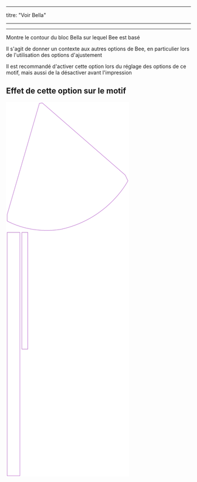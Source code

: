 - - -
titre: "Voir Bella"
- - -

***

Montre le contour du bloc Bella sur lequel Bee est basé

Il s'agit de donner un contexte aux autres options de Bee, en particulier lors de l'utilisation des options d'ajustement

<Note>

Il est recommandé d'activer cette option lors du réglage des options de ce motif, mais aussi de la désactiver avant l'impression

</Note>

## Effet de cette option sur le motif

![This image shows the effect of this option by superimposing several variants that have a different value for this option](bee_bellaguide_sample.svg "Effect of this option on the pattern")
